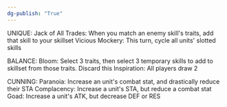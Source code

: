 ```yaml
---
dg-publish: "True"
---
```



UNIQUE:
Jack of All Trades: When you match an enemy skill's traits, add that skill to your skillset
Vicious Mockery: This turn, cycle all units' slotted skills

BALANCE:
Bloom: Select 3 traits, then select 3 temporary skills to add to skillset from those traits. Discard this
Inspiration: All players draw 2

CUNNING:
Paranoia: Increase an unit's combat stat, and drastically reduce their STA
Complacency: Increase a unit's STA, but reduce a combat stat
Goad: Increase a unit's ATK, but decrease DEF or RES